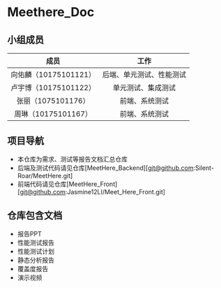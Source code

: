 # Meethere_Doc
## 小组成员

|         成员          |           工作           |
| :-------------------: | :----------------------: |
| 向佑麟（10175101121） | 后端、单元测试、性能测试 |
| 卢宇博（10175101122） |    单元测试、集成测试    |
|  张丽（1075101176）   |      前端、系统测试      |
|  周琳（10175101167）  |      前端、系统测试      |

## 项目导航

- 本仓库为需求、测试等报告文档汇总仓库
- 后端及测试代码请见仓库[MeetHere_Backend][git@github.com:Silent-Roar/MeetHere.git]
- 前端代码请见仓库[MeetHere_Front][git@github.com:Jasmine12LI/Meet_Here_Front.git]

## 仓库包含文档

- 报告PPT
- 性能测试报告
- 性能测试计划
- 静态分析报告
- 覆盖度报告
- 演示视频

